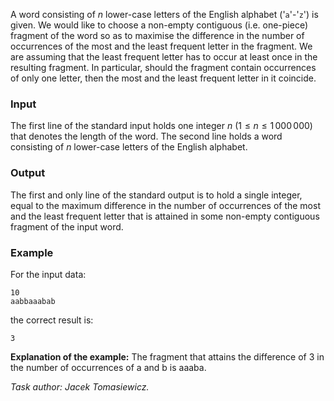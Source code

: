 A word consisting of $n$ lower-case letters of the English alphabet ('`a`'-'`z`') is given. We would like to choose a non-empty contiguous (i.e. one-piece) fragment of the word so as to maximise the difference in the number of occurrences of the most and the least frequent letter in the fragment. We are assuming that the least frequent letter has to occur at least once in the resulting fragment. In particular, should the fragment contain occurrences of only one letter, then the most and the least frequent letter in it coincide.

### Input

The first line of the standard input holds one integer $n$ ($1 \le n \le 1\,000\,000$) that denotes the length of the word. The second line holds a word consisting of $n$ lower-case letters of the English alphabet.
 
### Output

The first and only line of the standard output is to hold a single integer, equal to the maximum difference in the number of occurrences of the most and the least frequent letter that is attained in some non-empty contiguous fragment of the input word.

### Example

For the input data:

```
10
aabbaaabab
```

the correct result is:
```
3
```

**Explanation of the example:** The fragment that attains the difference of 3 in the number of occurrences of a and b is aaaba.

*Task author: Jacek Tomasiewicz.*